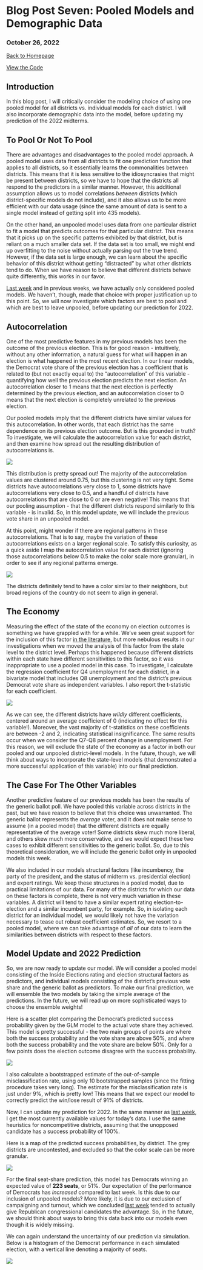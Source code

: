 # Blog Post Seven: Pooled Models and Demographic Data

### October 26, 2022

[Back to Homepage](../../README.md)

[View the
Code](https://github.com/jrdelgado2018/GOV1347/blob/master/blogs/blog7/Blog%20Seven.Rmd)

## Introduction

In this blog post, I will critically consider the modeling choice of
using one pooled model for all districts vs. individual models for each
district. I will also incorporate demographic data into the model,
before updating my prediction of the 2022 midterms.

## To Pool Or Not To Pool

There are advantages and disadvantages to the pooled model approach. A
pooled model uses data from all districts to fit one prediction function
that applies to all districts, so it essentially learns the
commonalities between districts. This means that it is less sensitive to
the idiosyncrasies that might be present between districts, so we have
to hope that the districts all respond to the predictors in a similar
manner. However, this additional assumption allows us to model
correlations *between* districts (which district-specific models do not
include), and it also allows us to be more efficient with our data usage
(since the same amount of data is sent to a single model instead of
getting split into 435 models).

On the other hand, an unpooled model uses data from one particular
district to fit a model that predicts outcomes for that particular
district. This means that it picks up on the specific patterns exhibited
by that district, but is reliant on a much smaller data set. If the data
set is too small, we might end up overfitting to the noise without
actually parsing out the true trend. However, if the data set is large
enough, we can learn about the specific behavior of this district
without getting “distracted” by what other districts tend to do. When we
have reason to believe that different districts behave quite
differently, this works in our favor.

[Last
week](https://jrdelgado2018.github.io/GOV1347/blogs/blog6/Blog-Six.html)
and in previous weeks, we have actually only considered pooled models.
We haven’t, though, made that choice with proper justification up to
this point. So, we will now investigate which factors are best to pool
and which are best to leave unpooled, before updating our prediction for
2022.

## Autocorrelation

One of the most predictive features in my previous models has been the
outcome of the previous election. This is for good reason - intuitively,
without any other information, a natural guess for what will happen in
an election is what happened in the most recent election. In our linear
models, the Democrat vote share of the previous election has a
coefficient that is related to (but not exactly equal to) the
“autocorrelation” of this variable - quantifying how well the previous
election predicts the next election. An autocorrelation closer to 1
means that the next election is perfectly determined by the previous
election, and an autocorrelation closer to 0 means that the next
election is completely unrelated to the previous election.

Our pooled models imply that the different districts have similar values
for this autocorrelation. In other words, that each district has the
same dependence on its previous election outcome. But is this grounded
in truth? To investigate, we will calculate the autocorrelation value
for each district, and then examine how spread out the resulting
distribution of autocorrelations is.

<img src="Blog-Seven_files/figure-markdown_strict/autocorr-1.png" style="display: block; margin: auto;" />

This distribution is pretty spread out! The majority of the
autocorrelation values are clustered around 0.75, but this clustering is
not very tight. Some districts have autocorrelations very close to 1,
some districts have autocorrelations very close to 0.5, and a handful of
districts have autocorrelations that are close to 0 or are even
negative! This means that our pooling assumption - that the different
districts respond similarly to this variable - is invalid. So, in this
model update, we will include the previous vote share in an unpooled
model.

At this point, might wonder if there are regional patterns in these
autocorrelations. That is to say, maybe the variation of these
autocorrelations exists on a larger regional scale. To satisfy this
curiosity, as a quick aside I map the autocorrelation value for each
district (ignoring those autocorrelations below 0.5 to make the color
scale more granular), in order to see if any regional patterns emerge.

<img src="Blog-Seven_files/figure-markdown_strict/corrmap-1.png" style="display: block; margin: auto;" />

The districts definitely tend to have a color similar to their
neighbors, but broad regions of the country do not seem to align in
general.

## The Economy

Measuring the effect of the state of the economy on election outcomes is
something we have grappled with for a while. We’ve seen great support
for the inclusion of this factor [in the
literature](https://www.jstor.org/stable/23357704), but more nebulous
results in our investigations when we moved the analysis of this factor
from the state level to the district level. Perhaps this happened
because different districts within each state have different
sensitivities to this factor, so it was inappropriate to use a pooled
model in this case. To investigate, I calculate the regression
coefficient for Q4 unemployment for each district, in a bivariate model
that includes Q8 unemployment and the district’s previous Democrat vote
share as independent variables. I also report the t-statistic for each
coefficient.

<img src="Blog-Seven_files/figure-markdown_strict/economy-1.png" style="display: block; margin: auto;" />

As we can see, the different districts have *wildly* different
coefficients, centered around an average coefficient of 0 (indicating no
effect for this variable!). Moreover, the vast majority of t-statistics
on these coefficients are between -2 and 2, indicating statistical
insignificance. The same results occur when we consider the Q7-Q8
percent change in unemployment. For this reason, we will exclude the
state of the economy as a factor in both our pooled and our unpooled
district-level models. In the future, though, we will think about ways
to incorporate the state-level models (that demonstrated a more
successful application of this variable) into our final prediction.

## The Case For The Other Variables

Another predictive feature of our previous models has been the results
of the generic ballot poll. We have pooled this variable across
districts in the past, but we have reason to believe that this choice
was unwarranted. The generic ballot represents the *average* voter, and
it does not make sense to assume (in a pooled model) that the different
districts are equally representative of the average voter! Some
districts skew much more liberal, and others skew much more
conservative, and we would expect these two cases to exhibit different
sensitivities to the generic ballot. So, due to this theoretical
consideration, we will include the generic ballot only in unpooled
models this week.

We also included in our models structural factors (like incumbency, the
party of the president, and the status of midterm vs. presidential
election) and expert ratings. We keep these structures in a pooled
model, due to practical limitations of our data. For many of the
districts for which our data on these factors is complete, there is not
very much variation in these variables. A district will tend to have a
similar expert rating election-to-election and a similar incumbent
party, for example. So, in isolating each district for an individual
model, we would likely not have the variation necessary to tease out
robust coefficient estimates. So, we resort to a pooled model, where we
can take advantage of *all* of our data to learn the similarities
between districts with respect to these factors.

## Model Update and 2022 Prediction

So, we are now ready to update our model. We will consider a pooled
model consisting of the Inside Elections rating and election structural
factors as predictors, and individual models consisting of the
district’s previous vote share and the generic ballot as predictors. To
make our final prediction, we will ensemble the two models by taking the
simple average of the predictions. In the future, we will read up on
more sophisticated ways to choose the ensemble weights!

Here is a scatter plot comparing the Democrat’s predicted success
probability given by the GLM model to the actual vote share they
achieved. This model is pretty successful - the two main groups of
points are where both the success probability and the vote share are
above 50%, and where both the success probability and the vote share are
below 50%. Only for a few points does the election outcome disagree with
the success probability.

<img src="Blog-Seven_files/figure-markdown_strict/preds-1.png" style="display: block; margin: auto;" />

I also calculate a bootstrapped estimate of the out-of-sample
misclassification rate, using only 10 bootstrapped samples (since the
fitting procedure takes very long). The estimate for the
misclassification rate is just under 9%, which is pretty low! This means
that we expect our model to correctly predict the win/lose result of 91%
of districts.

Now, I can update my prediction for 2022. In the same manner as [last
week](https://jrdelgado2018.github.io/GOV1347/blogs/blog6/Blog-Six.html),
I get the most currently available values for today’s data. I use the
same heuristics for noncompetitive districts, assuming that the
unopposed candidate has a success probability of 100%.

Here is a map of the predicted success probabilities, by district. The
grey districts are uncontested, and excluded so that the color scale can
be more granular.

<img src="Blog-Seven_files/figure-markdown_strict/todaymap-1.png" style="display: block; margin: auto;" />

For the final seat-share prediction, this model has Democrats winning an
expected value of **223 seats**, or 51%. Our expectation of the
performance of Democrats has *increased* compared to last week. Is this
due to our inclusion of unpooled models? More likely, it is due to our
exclusion of campaigning and turnout, which we concluded [last
week](https://jrdelgado2018.github.io/GOV1347/blogs/blog6/Blog-Six.html)
tended to actually give Republican congressional candidates the
advantage. So, in the future, we should think about ways to bring this
data back into our models even though it is widely missing.

We can again understand the uncertainty of our prediction via
simulation. Below is a histogram of the Democrat performance in each
simulated election, with a vertical line denoting a majority of seats.

<img src="Blog-Seven_files/figure-markdown_strict/hist-1.png" style="display: block; margin: auto;" />

